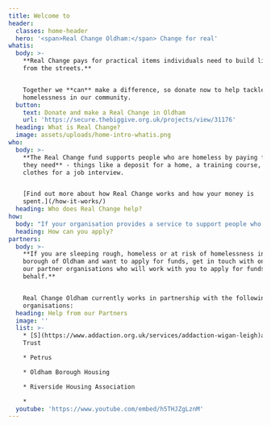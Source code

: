```yaml
---
title: Welcome to
header:
  classes: home-header
  hero: '<span>Real Change Oldham:</span> Change for real'
whatis:
  body: >-
    **Real Change pays for practical items individuals need to build lives away
    from the streets.**


    Together we **can** make a difference, so donate now to help tackle
    homelessness in our community.
  button:
    text: Donate and make a Real Change in Oldham
    url: 'https://secure.thebiggive.org.uk/projects/view/31176'
  heading: What is Real Change?
  image: assets/uploads/home-intro-whatis.png
who:
  body: >-
    **The Real Change fund supports people who are homeless by paying for items
    they need** - things like a deposit for a home, a training course, or
    clothes for a job interview.


    [Find out more about how Real Change works and how your money is
    spent.](/how-it-works/)
  heading: Who does Real Change help?
how:
  body: "If your organisation provides a service to support people who are homeless in Oldham Borough and you would like to discuss how to become an approved Real Change partner, please contact us at <mailto:info@realchangeoldham.co.uk> or \L[find out more here](/how-to-apply/)."
  heading: How can you apply?
partners:
  body: >-
    **If you are sleeping rough, homeless or at risk of homelessness in the
    borough of Oldham and want to apply for funds, get in touch with one of
    our partner organisations who will work with you to apply for funds on your
    behalf.**


    Real Change Oldham currently works in partnership with the following
    organisations:
  heading: Help from our Partners
  image: ''
  list: >-
    * [S](https://www.addaction.org.uk/services/addaction-wigan-leigh)anctuary
    Trust

    * Petrus

    * Oldham Borough Housing

    * Riverside Housing Association

    *
  youtube: 'https://www.youtube.com/embed/h5THJZgLznM'
---
```


